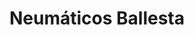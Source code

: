 ---
title: "Neumáticos Ballesta"
url: /pozo-alcon/neumaticos-ballesta/
shop: reparación de automóviles
---